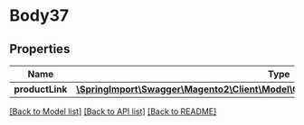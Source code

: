 # Body37

## Properties
Name | Type | Description | Notes
------------ | ------------- | ------------- | -------------
**productLink** | [**\SpringImport\Swagger\Magento2\Client\Model\CatalogDataCategoryProductLinkInterface**](CatalogDataCategoryProductLinkInterface.md) |  | 

[[Back to Model list]](../README.md#documentation-for-models) [[Back to API list]](../README.md#documentation-for-api-endpoints) [[Back to README]](../README.md)


